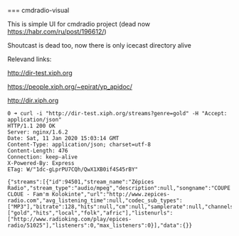 === cmdradio-visual

This is simple UI for cmdradio project (dead now https://habr.com/ru/post/196612/)

Shoutcast is dead too, now there is only icecast directory alive

Relevand links:

http://dir-test.xiph.org

https://people.xiph.org/~epirat/yp_apidoc/

http://dir.xiph.org

```
0 ➜ curl -i "http://dir-test.xiph.org/streams?genre=gold" -H "Accept: application/json"
HTTP/1.1 200 OK
Server: nginx/1.6.2
Date: Sat, 11 Jan 2020 15:03:14 GMT
Content-Type: application/json; charset=utf-8
Content-Length: 476
Connection: keep-alive
X-Powered-By: Express
ETag: W/"1dc-gLprPU7CQh/QwX1XB0if4S45rBY"

{"streams":[{"id":94501,"stream_name":"Zépices Radio","stream_type":"audio/mpeg","description":null,"songname":"COUPE CLOUE - Fam'm Kolokinte","url":"http://www.zepices-radio.com","avg_listening_time":null,"codec_sub_types":["MP3"],"bitrate":128,"hits":null,"cm":null,"samplerate":null,"channels":null,"quality":null,"genres":["gold","hits","local","folk","afric"],"listenurls":["http://www.radioking.com/play/epices-radio/51025"],"listeners":0,"max_listeners":0}],"data":{}}
```